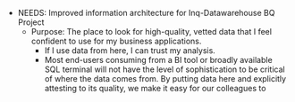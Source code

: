 - NEEDS: Improved information architecture for Inq-Datawarehouse BQ Project
	- Purpose: The place to look for high-quality, vetted data that I feel confident to use for my business applications.
		- If I use data from here, I can trust my analysis.
		- Most end-users consuming from a BI tool or broadly available SQL terminal will not have the level of sophistication to be critical of where the data comes from. By putting data here and explicitly attesting to its quality, we make it easy for our colleagues to